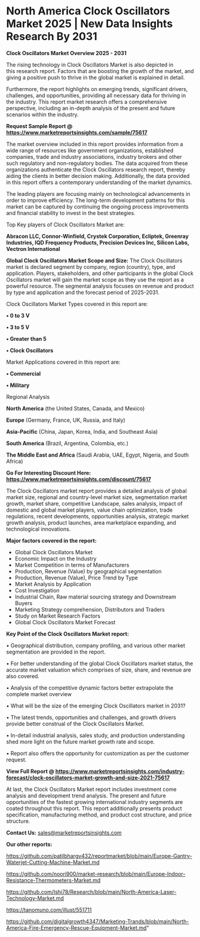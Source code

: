 # North America Clock Oscillators Market 2025 | New Data Insights Research By 2031

<Strong> Clock Oscillators Market Overview 2025 - 2031</strong>

The rising technology in Clock Oscillators Market is also depicted in this research report. Factors that are boosting the growth of the market, and giving a positive push to thrive in the global market is explained in detail.

Furthermore, the report highlights on emerging trends, significant drivers, challenges, and opportunities, providing all necessary data for thriving in the industry. This report market research offers a comprehensive perspective, including an in-depth analysis of the present and future scenarios within the industry.

<strong>Request Sample Report @ <a href=https://www.marketreportsinsights.com/sample/75617>https://www.marketreportsinsights.com/sample/75617</a></strong>

The market overview included in this report provides information from a wide range of resources like government organizations, established companies, trade and industry associations, industry brokers and other such regulatory and non-regulatory bodies. The data acquired from these organizations authenticate the Clock Oscillators research report, thereby aiding the clients in better decision making. Additionally, the data provided in this report offers a contemporary understanding of the market dynamics.

The leading players are focusing mainly on technological advancements in order to improve efficiency. The long-term development patterns for this market can be captured by continuing the ongoing process improvements and financial stability to invest in the best strategies.

Top Key players of Clock Oscillators Market are:

<strong>Abracon LLC, Connor-Winfield, Crystek Corporation, Ecliptek, Greenray Industries, IQD Frequency Products, Precision Devices Inc, Silicon Labs, Vectron International</strong>

<strong><b>Global Clock Oscillators Market Scope and Size:</b></strong>
The Clock Oscillators market is declared segment by company, region (country), type, and application. Players, stakeholders, and other participants in the global Clock Oscillators market will gain the market scope as they use the report as a powerful resource. The segmental analysis focuses on revenue and product by type and application and the forecast period of 2025-2031.

Clock Oscillators Market Types covered in this report are:

<strong>• 0 to 3 V

• 3 to 5 V

• Greater than 5

• Clock Oscillators</strong>

Market Applications covered in this report are:

<strong>• Commercial

• Military</strong> 

Regional Analysis

<strong>North America</strong> (the United States, Canada, and Mexico)

<strong>Europe</strong> (Germany, France, UK, Russia, and Italy)

<strong>Asia-Pacific</strong> (China, Japan, Korea, India, and Southeast Asia)

<strong>South America</strong> (Brazil, Argentina, Colombia, etc.)

<strong>The Middle East and Africa</strong> (Saudi Arabia, UAE, Egypt, Nigeria, and South Africa)

<strong>Go For Interesting Discount Here: <a href=https://www.marketreportsinsights.com/discount/75617>https://www.marketreportsinsights.com/discount/75617</a></strong>

The Clock Oscillators market report provides a detailed analysis of global market size, regional and country-level market size, segmentation market growth, market share, competitive Landscape, sales analysis, impact of domestic and global market players, value chain optimization, trade regulations, recent developments, opportunities analysis, strategic market growth analysis, product launches, area marketplace expanding, and technological innovations.

<strong><b>Major factors covered in the report:</b></strong>
<ul>
  <li>Global Clock Oscillators Market </li>
  <li>Economic Impact on the Industry</li>
  <li>Market Competition in terms of Manufacturers</li>
  <li>Production, Revenue (Value) by geographical segmentation</li>
  <li>Production, Revenue (Value), Price Trend by Type</li>
  <li>Market Analysis by Application</li>
  <li>Cost Investigation</li>
  <li>Industrial Chain, Raw material sourcing strategy and Downstream Buyers</li>
  <li>Marketing Strategy comprehension, Distributors and Traders</li>
  <li>Study on Market Research Factors</li>
  <li>Global Clock Oscillators Market Forecast</li>
</ul>

<strong><b>Key Point of the Clock Oscillators Market report:</b></strong>

• Geographical distribution, company profiling, and various other market segmentation are provided in the report.

• For better understanding of the global Clock Oscillators market status, the accurate market valuation which comprises of size, share, and revenue are also covered.

• Analysis of the competitive dynamic factors better extrapolate the complete market overview

• What will be the size of the emerging Clock Oscillators market in 2031?

• The latest trends, opportunities and challenges, and growth drivers provide better construal of the Clock Oscillators Market.

• In-detail industrial analysis, sales study, and production understanding shed more light on the future market growth rate and scope.

• Report also offers the opportunity for customization as per the customer request.

<strong><b>View Full Report @ <a href=https://www.marketreportsinsights.com/industry-forecast/clock-oscillators-market-growth-and-size-2021-75617>https://www.marketreportsinsights.com/industry-forecast/clock-oscillators-market-growth-and-size-2021-75617</a></b></strong>


At last, the Clock Oscillators Market report includes investment come analysis and development trend analysis. The present and future opportunities of the fastest growing international industry segments are coated throughout this report. This report additionally presents product specification, manufacturing method, and product cost structure, and price structure.

<strong>Contact Us:</strong>
sales@marketreportsinsights.com

<strong>Our other reports:</strong>

<a href=https://github.com/patilbhargv432/reportmarket/blob/main/Europe-Gantry-Waterjet-Cutting-Machine-Market.md>https://github.com/patilbhargv432/reportmarket/blob/main/Europe-Gantry-Waterjet-Cutting-Machine-Market.md</a>

<a href=https://github.com/noori900/market-research/blob/main/Europe-Indoor-Resistance-Thermometers-Market.md>https://github.com/noori900/market-research/blob/main/Europe-Indoor-Resistance-Thermometers-Market.md</a>

<a href=https://github.com/Ishi78/Research/blob/main/North-America-Laser-Technology-Market.md>https://github.com/Ishi78/Research/blob/main/North-America-Laser-Technology-Market.md</a>

<a href=https://tanomuno.com/illust/551711>https://tanomuno.com/illust/551711</a>

<a href=https://github.com/digitalgrowth4347/Marketing-Trands/blob/main/North-America-Fire-Emergency-Rescue-Equipment-Market.md>https://github.com/digitalgrowth4347/Marketing-Trands/blob/main/North-America-Fire-Emergency-Rescue-Equipment-Market.md</a>"
